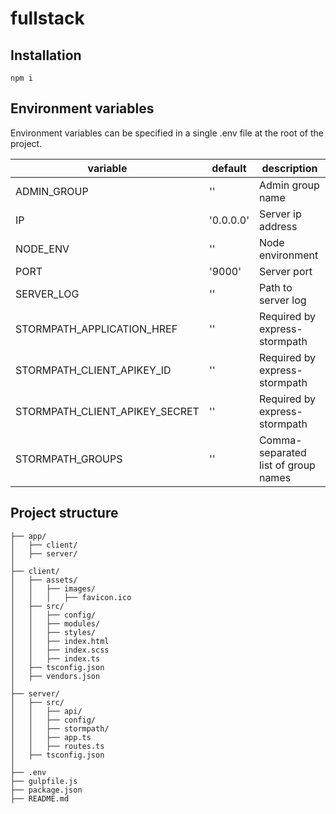 # fullstack



## Installation

`npm i`



## Environment variables

Environment variables can be specified in a single .env file at the root of the project.

variable                       | default    | description
------------------------------ | ---------- | -----------------------
ADMIN_GROUP                    | ''         | Admin group name
IP                             | '0.0.0.0'  | Server ip address
NODE_ENV                       | ''         | Node environment
PORT                           | '9000'     | Server port
SERVER_LOG                     | ''         | Path to server log
STORMPATH_APPLICATION_HREF     | ''         | Required by express-stormpath
STORMPATH_CLIENT_APIKEY_ID     | ''         | Required by express-stormpath
STORMPATH_CLIENT_APIKEY_SECRET | ''         | Required by express-stormpath
STORMPATH_GROUPS               | ''         | Comma-separated list of group names



## Project structure

```
├── app/
│   ├── client/
│   ├── server/
│
├── client/
│   ├── assets/
│   │   ├── images/
│   │   │   ├── favicon.ico
│   ├── src/
│   │   ├── config/
│   │   ├── modules/
│   │   ├── styles/
│   │   ├── index.html
│   │   ├── index.scss
│   │   ├── index.ts
│   ├── tsconfig.json
│   ├── vendors.json
│
├── server/
│   ├── src/
│   │   ├── api/
│   │   ├── config/
│   │   ├── stormpath/
│   │   ├── app.ts
│   │   ├── routes.ts
│   ├── tsconfig.json
│
├── .env
├── gulpfile.js
├── package.json
├── README.md

```
